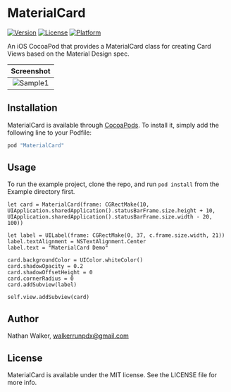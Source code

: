 # MaterialCard

[![Version](https://img.shields.io/cocoapods/v/MaterialCard.svg?style=flat)](http://cocoapods.org/pods/MaterialCard)
[![License](https://img.shields.io/cocoapods/l/MaterialCard.svg?style=flat)](http://cocoapods.org/pods/MaterialCard)
[![Platform](https://img.shields.io/cocoapods/p/MaterialCard.svg?style=flat)](http://cocoapods.org/pods/MaterialCard)

An iOS CocoaPod that provides a MaterialCard class for creating Card Views based on the Material Design spec.

| Screenshot |
| :---: |
| ![Sample1](screenshots/1.png) |

## Installation

MaterialCard is available through [CocoaPods](http://cocoapods.org). To install
it, simply add the following line to your Podfile:

```ruby
pod "MaterialCard"
```

## Usage

To run the example project, clone the repo, and run `pod install` from the Example directory first.

```
let card = MaterialCard(frame: CGRectMake(10, UIApplication.sharedApplication().statusBarFrame.size.height + 10, UIApplication.sharedApplication().statusBarFrame.size.width - 20, 100))

let label = UILabel(frame: CGRectMake(0, 37, c.frame.size.width, 21))
label.textAlignment = NSTextAlignment.Center
label.text = "MaterialCard Demo"

card.backgroundColor = UIColor.whiteColor()
card.shadowOpacity = 0.2
card.shadowOffsetHeight = 0
card.cornerRadius = 0
card.addSubview(label)

self.view.addSubview(card)

```


## Author

Nathan Walker, walkerrunpdx@gmail.com

## License

MaterialCard is available under the MIT license. See the LICENSE file for more info.
